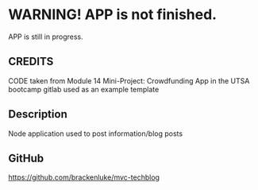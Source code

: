 # WARNING! APP is not finished.
APP is still in progress.

## CREDITS
CODE taken from Module 14 Mini-Project: Crowdfunding App in the UTSA bootcamp gitlab used as an example template

## Description
Node application used to post information/blog posts

## GitHub
https://github.com/brackenluke/mvc-techblog